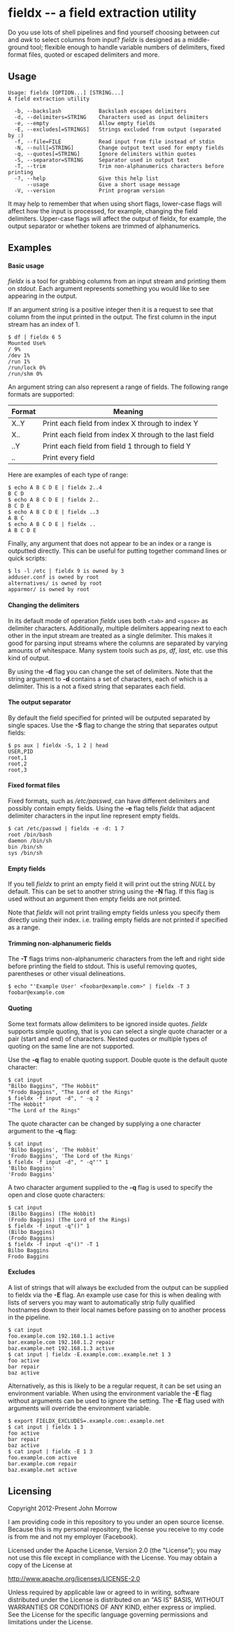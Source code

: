 # fieldx -- a field extraction utility

Do you use lots of shell pipelines and find yourself choosing between _cut_
and _awk_ to select columns from input? _fieldx_ is designed as a middle-ground
tool; flexible enough to handle variable numbers of delimiters, fixed format
files, quoted or escaped delimiters and more.

Usage
-----

```shell
Usage: fieldx [OPTION...] [STRING...]
A field extraction utility

  -b, --backslash            Backslash escapes delimiters
  -d, --delimiters=STRING    Characters used as input delimiters
  -e, --empty                Allow empty fields
  -E, --excludes[=STRINGS]   Strings excluded from output (separated by :)
  -f, --file=FILE            Read input from file instead of stdin
  -N, --null[=STRING]        Change output text used for empty fields
  -q, --quotes[=STRING]      Ignore delimiters within quotes
  -S, --separator=STRING     Separator used in output text
  -T, --trim                 Trim non-alphanumerics characters before printing
  -?, --help                 Give this help list
      --usage                Give a short usage message
  -V, --version              Print program version
```

It may help to remember that when using short flags, lower-case flags
will affect how the input is processed, for example, changing the field
delimiters. Upper-case flags will affect the output of fieldx, for example,
the output separator or whether tokens are trimmed of alphanumerics.

Examples
--------

#### Basic usage

_fieldx_ is a tool for grabbing columns from an input stream
and printing them on _stdout_. Each argument represents something
you would like to see appearing in the output.

If an argument string is a positive integer then it is a request
to see that column from the input printed in the output. The first
column in the input stream has an index of 1.

```shell
$ df | fieldx 6 5
Mounted Use%
/ 9%
/dev 1%
/run 1%
/run/lock 0%
/run/shm 0%
```

An argument string can also represent a range of fields.
The following range formats are supported:

| Format | Meaning                                                 |
|--------|---------------------------------------------------------|
| X..Y   | Print each field from index X through to index Y        |
| X..    | Print each field from index X through to the last field |
| ..Y    | Print each field from field 1 through to field Y        |
| ..     | Print every field                                       |

Here are examples of each type of range:

```shell
$ echo A B C D E | fieldx 2..4
B C D
$ echo A B C D E | fieldx 2..
B C D E
$ echo A B C D E | fieldx ..3
A B C
$ echo A B C D E | fieldx ..
A B C D E
```

Finally, any argument that does not appear to be an index or
a range is outputted directly. This can be useful for putting
together command lines or quick scripts:

```shell
$ ls -l /etc | fieldx 9 is owned by 3
adduser.conf is owned by root
alternatives/ is owned by root
apparmor/ is owned by root
```

#### Changing the delimiters

In its default mode of operation _fieldx_ uses both `<tab>` and
`<space>` as delimiter characters. Additionally, multiple delimiters
appearing next to each other in the input stream are treated as
a single delimiter. This makes it good for parsing input streams
where the columns are separated by varying amounts of whitespace.
Many system tools such as _ps_, _df_, _last_, etc. use this kind
of output.

By using the __-d__ flag you can change the set of delimiters. Note
that the string argument to __-d__ contains a set of characters, each
of which is a delimiter. This is a not a fixed string that separates
each field.

#### The output separator

By default the field specified for printed will be outputed separated
by single spaces. Use the __-S__ flag to change the string that separates
output fields:

```shell
$ ps aux | fieldx -S, 1 2 | head
USER,PID
root,1
root,2
root,3
```

#### Fixed format files

Fixed formats, such as */etc/passwd*, can have different delimiters and
possibly contain empty fields. Using the __-e__ flag tells _fieldx_ that
adjacent delimiter characters in the input line represent empty fields.

```shell
$ cat /etc/passwd | fieldx -e -d: 1 7
root /bin/bash
daemon /bin/sh
bin /bin/sh
sys /bin/sh
```

#### Empty fields

If you tell _fieldx_ to print an empty field it will print out the string
*NULL* by default. This can be set to another string using the __-N__ flag.
If this flag is used without an argument then empty fields are not printed.

Note that _fieldx_ will not print trailing empty fields unless you specify
them directly using their index. i.e. trailing empty fields are not printed
if specified as a range.

#### Trimming non-alphanumeric fields

The __-T__ flags trims non-alphanumeric characters from the left and right side
before printing the field to stdout. This is useful removing quotes,
parentheses or other visual delineations.

```shell
$ echo "'Example User' <foobar@example.com>" | fieldx -T 3
foobar@example.com
```

#### Quoting

Some text formats allow delimiters to be ignored inside quotes.
_fieldx_ supports simple quoting, that is you can select a single
quote character or a pair (start and end) of characters. Nested
quotes or multiple types of quoting on the same line are not
supported.

Use the __-q__ flag to enable quoting support. Double quote is the
default quote character:

```shell
$ cat input
"Bilbo Baggins", "The Hobbit"
"Frodo Baggins", "The Lord of the Rings"
$ fieldx -f input -d", " -q 2
"The Hobbit"
"The Lord of the Rings"
```

The quote character can be changed by supplying a one character
argument to the __-q__ flag:

```shell
$ cat input
'Bilbo Baggins', 'The Hobbit'
'Frodo Baggins', 'The Lord of the Rings'
$ fieldx -f input -d", " -q"'" 1
'Bilbo Baggins'
'Frodo Baggins'
```

A two character argument supplied to the __-q__ flag is used to
specify the open and close quote characters:

```shell
$ cat input
(Bilbo Baggins) (The Hobbit)
(Frodo Baggins) (The Lord of the Rings)
$ fieldx -f input -q"()" 1
(Bilbo Baggins)
(Frodo Baggins)
$ fieldx -f input -q"()" -T 1
Bilbo Baggins
Frodo Baggins
```

#### Excludes

A list of strings that will always be excluded from the output can be supplied
to fieldx via the __-E__ flag. An example use case for this is when dealing with
lists of servers you may want to automatically strip fully qualified hostnames
down to their local names before passing on to another process in the pipeline.

```shell
$ cat input
foo.example.com 192.168.1.1 active
bar.example.com 192.168.1.2 repair
baz.example.net 192.168.1.3 active
$ cat input | fieldx -E.example.com:.example.net 1 3
foo active
bar repair
baz active
```

Alternatively, as this is likely to be a regular request, it can be set using an
environment variable. When using the environment variable the __-E__ flag without
arguments can be used to ignore the setting. The __-E__ flag used with arguments
will override the environment variable.

```shell
$ export FIELDX_EXCLUDES=.example.com:.example.net
$ cat input | fieldx 1 3
foo active
bar repair
baz active
$ cat input | fieldx -E 1 3
foo.example.com active
bar.example.com repair
baz.example.net active
```

Licensing
---------

Copyright 2012-Present John Morrow

I am providing code in this repository to you under an open source license.
Because this is my personal repository, the license you receive to my code
is from me and not my employer (Facebook).

Licensed under the Apache License, Version 2.0 (the "License");
you may not use this file except in compliance with the License.
You may obtain a copy of the License at

   http://www.apache.org/licenses/LICENSE-2.0

Unless required by applicable law or agreed to in writing, software
distributed under the License is distributed on an "AS IS" BASIS,
WITHOUT WARRANTIES OR CONDITIONS OF ANY KIND, either express or implied.
See the License for the specific language governing permissions and
limitations under the License.
